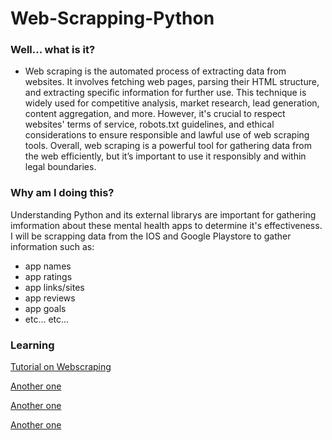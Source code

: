 # Web-Scrapping-Python

### Well... what is it?
- Web scraping is the automated process of extracting data from websites. It involves fetching web pages, parsing their HTML structure, and extracting specific information for further use. This technique is widely used for competitive analysis, market research, lead generation, content aggregation, and more. However, it's crucial to respect websites' terms of service, robots.txt guidelines, and ethical considerations to ensure responsible and lawful use of web scraping tools. Overall, web scraping is a powerful tool for gathering data from the web efficiently, but it’s important to use it responsibly and within legal boundaries.

### Why am I doing this?
Understanding Python and its external librarys are important for gathering imformation about these mental health apps to determine it's effectiveness. I will be scrapping data from the IOS and Google Playstore to gather information such as: 
- app names
- app ratings
- app links/sites
- app reviews
- app goals
- etc... etc...

 ### Learning
[Tutorial on Webscraping](https://github.com/RyanTren/Web-Scrapping-Python/blob/main/tutorial.md)

[Another one](https://www.youtube.com/watch?v=CHUxmVVH2AQ)

[Another one](https://www.youtube.com/watch?v=QhD015WUMxE)

[Another one](https://www.youtube.com/watch?v=8dTpNajxaH0)
